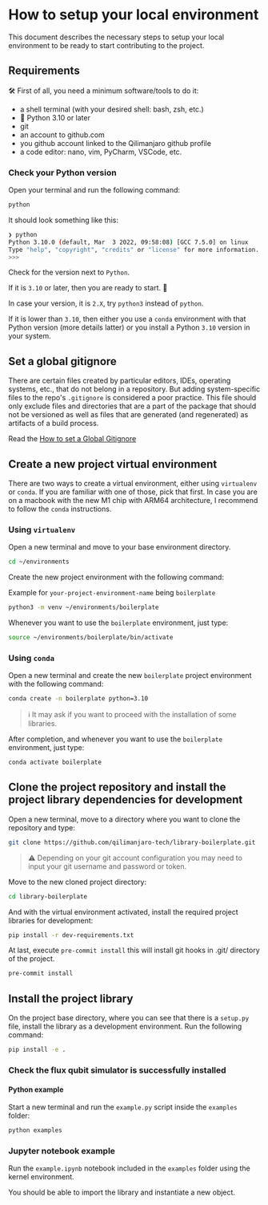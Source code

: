 # How to setup your local environment

This document describes the necessary steps to setup your local environment to be ready to start contributing to the project.

## Requirements

🛠 First of all, you need a minimum software/tools to do it:

- a shell terminal (with your desired shell: bash, zsh, etc.)
- 🐍  Python 3.10 or later
- git
- an account to github.com
- you github account linked to the Qilimanjaro github profile
- a code editor: nano, vim, PyCharm, VSCode, etc.

### Check your Python version

Open your terminal and run the following command:

```sh
python
```

It should look something like this:

```sh
❯ python
Python 3.10.0 (default, Mar  3 2022, 09:58:08) [GCC 7.5.0] on linux
Type "help", "copyright", "credits" or "license" for more information.
>>>
```

Check for the version next to `Python`.

If it is `3.10` or later, then you are ready to start. 🚀

In case your version, it is `2.X`, try `python3` instead of `python`.

If it is lower than `3.10`, then either you use a `conda` environment with that Python version (more details latter) or you install a Python `3.10` version in your system.

## Set a global gitignore

There are certain files created by particular editors, IDEs, operating systems, etc., that do not belong in a repository. But adding system-specific files to the repo's `.gitignore` is considered a poor practice. This file should only exclude files and directories that are a part of the package that should not be versioned as well as files that are generated (and regenerated) as artifacts of a build process.

Read the [How to set a Global Gitignore](./global_gitignore.md)

## Create a new project virtual environment

There are two ways to create a virtual environment, either using `virtualenv` or `conda`. If you are familiar with one of those, pick that first. In case you are on a macbook with the new M1 chip with ARM64 architecture, I recommend to follow the `conda` instructions.

### Using `virtualenv`

Open a new terminal and move to your base environment directory.

```sh
cd ~/environments
```

Create the new project environment with the following command:

Example for `your-project-environment-name` being `boilerplate`

```sh
python3 -m venv ~/environments/boilerplate
```

Whenever you want to use the `boilerplate` environment, just type:

```sh
source ~/environments/boilerplate/bin/activate
```

### Using `conda`

Open a new terminal and create the new `boilerplate` project environment with the following command:

```sh
conda create -n boilerplate python=3.10
```

> ℹ It may ask if you want to proceed with the installation of some libraries.

After completion, and whenever you want to use the `boilerplate` environment, just type:

```sh
conda activate boilerplate
```

## Clone the project repository and install the project library dependencies for development

Open a new terminal, move to a directory where you want to clone the repository and type:

```sh
git clone https://github.com/qilimanjaro-tech/library-boilerplate.git
```

> ⚠ Depending on your git account configuration you may need to input your git username and password or token.

Move to the new cloned project directory:

```sh
cd library-boilerplate
```

And with the virtual environment activated, install the required project libraries for development:

```sh
pip install -r dev-requirements.txt
```

At last, execute `pre-commit install` this will install git hooks in .git/ directory of the project.

```sh
pre-commit install
```


## Install the project library

On the project base directory, where you can see that there is a `setup.py` file, install the library as a development environment. Run the following command:

```sh
pip install -e .
```

### Check the flux qubit simulator is successfully installed

#### Python example

Start a new terminal and run the `example.py` script inside the `examples` folder:

```sh
python examples
```

### Jupyter notebook example

Run the `example.ipynb` notebook included in the `examples` folder using the kernel environment.

You should be able to import the library and instantiate a new object.
